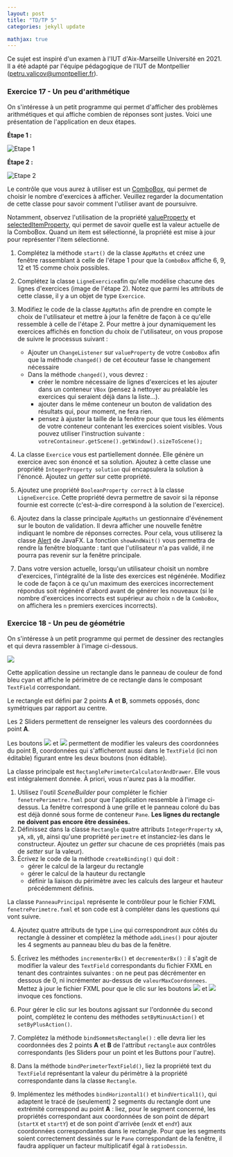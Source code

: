 ```yaml
---
layout: post
title: "TD/TP 5"
categories: jekyll update

mathjax: true
---
```



Ce sujet est inspiré d'un examen à l'IUT d'Aix-Marseille Université en 2021. Il a été adapté par l'équipe pédagogique de l'IUT de Montpellier (petru.valicov@umontpellier.fr). 


### Exercice 17 - Un peu d'arithmétique

On s'intéresse à un petit programme qui permet d'afficher des problèmes arithmétiques et qui affiche combien de réponses sont justes. Voici une présentation de l'application en deux étapes.

**Étape 1 :**

![Etape 1](td5-img/Etape1.png)


**Étape 2 :**

![Etape 2](td5-img/Etape2.png)


Le contrôle que vous aurez à utiliser est
un [ComboBox](https://openjfx.io/javadoc/21/javafx.controls/javafx/scene/control/ComboBox.html), qui permet de choisir
le nombre d'exercices à afficher. Veuillez regarder la documentation de cette classe pour savoir comment l'utiliser
avant de poursuivre.

Notamment, observez l'utilisation de la
propriété [valueProperty](https://openjfx.io/javadoc/21/javafx.controls/javafx/scene/control/ComboBoxBase.html#valueProperty())
et [selectedItemProperty](https://openjfx.io/javadoc/21/javafx.controls/javafx/scene/control/SelectionModel.html#selectedItemProperty()),
qui permet de savoir quelle est la valeur actuelle de la ComboBox. Quand un item est sélectionné, la propriété est mise
à jour pour représenter l'item sélectionné.

1. Complétez la méthode `start()` de la classe `AppMaths` et créez une fenêtre rassemblant à celle de l'étape 1 pour que
   la `ComboBox` affiche 6, 9, 12 et 15 comme choix possibles.
2. Complétez la classe `LigneExercice`afin qu'elle modélise chacune des lignes d'exercices (image de l'étape 2). Notez que parmi les attributs de cette classe, il y a un objet de type `Exercice`.
3. Modifiez le code de la classe `AppMaths` afin de prendre en compte le choix de l'utilisateur et mettre à jour la fenêtre de façon à ce qu'elle ressemble à celle de l'étape 2. Pour mettre à jour dynamiquement les exercices affichés en fonction du choix de l'utilisateur, on vous propose de suivre le processus suivant :
    * Ajouter un `ChangeListener` sur `valueProperty` de votre `ComboBox` afin que la méthode `changed()` de cet écouteur fasse le changement nécessaire
    * Dans la méthode `changed()`, vous devrez :
        * créer le nombre nécessaire de lignes d'exercices et les ajouter dans un conteneur `VBox` (pensez à nettoyer au préalable les exercices qui seraient déjà dans la liste...).
        * ajouter dans le même conteneur un bouton de validation des résultats qui, pour moment, ne fera rien.
        * pensez à ajuster la taille de la fenêtre pour que tous les éléments de votre conteneur contenant les exercices soient visibles. Vous pouvez utiliser l'instruction suivante :
          `votreContaineur.getScene().getWindow().sizeToScene();`

4. La classe `Exercice` vous est partiellement donnée. Elle génère un exercice avec son énoncé et sa solution. Ajoutez à cette classe une propriété `IntegerProperty solution` qui encapsulera la solution à l'énoncé. Ajoutez un _getter_ sur cette propriété.

5. Ajoutez une propriété `BooleanProperty correct` à la classe `LigneExercice`. Cette propriété devra permettre de savoir si la réponse fournie est correcte (c'est-à-dire correspond à la solution de l'exercice).

6. Ajoutez dans la classe principale `AppMaths` un gestionnaire d'événement sur le bouton de validation. Il devra afficher une nouvelle fenêtre indiquant le nombre de réponses correctes. Pour cela, vous utiliserez la classe [Alert](https://openjfx.io/javadoc/21/javafx.controls/javafx/scene/control/Alert.html) de JavaFX. La fonction `showAndWait()` vous permettra de rendre la fenêtre bloquante : tant que l'utilisateur n'a pas validé, il ne pourra pas revenir sur la fenêtre principale.

7. Dans votre version actuelle, lorsqu'un utilisateur choisit un nombre d'exercices, l'intégralité de la liste des exercices est régénérée. Modifiez le code de façon à ce qu'un maximum des exercices incorrectement répondus soit régénéré d'abord avant de générer les nouveaux (si le nombre d'exercices incorrects est supérieur au choix `n` de la `ComboBox`, on affichera les `n` premiers exercices incorrects).

### Exercice 18 - Un peu de géométrie

On s'intéresse à un petit programme qui permet de dessiner des rectangles et qui devra rassembler à l'image ci-dessous.

![](td5-img/Exercice2.png)

Cette application dessine un rectangle dans le panneau de couleur de fond bleu cyan et affiche le périmètre de ce rectangle dans le composant `TextField` correspondant.

Le rectangle est défini par 2 points **A** et **B**, sommets opposés, donc symétriques par rapport au centre.

Les 2 Sliders permettent de renseigner les valeurs des coordonnées du point **A**.

Les boutons ![](images/Bouton+.png) et ![](images/Bouton-.png) permettent de modifier les valeurs des coordonnées du point B, coordonnées qui s'afficheront aussi dans le `TextField` (ici non éditable) figurant entre les deux boutons (non éditable).

La classe principale est `RectanglePerimeterCalculatorAndDrawer`. Elle vous est intégralement donnée. À priori, vous n'aurez pas à la modifier.

1. Utilisez l'outil _SceneBuilder_ pour compléter le fichier `fenetrePerimetre.fxml` pour que l'application ressemble à l'image ci-dessus. La fenêtre correspond à une grille et le panneau coloré du bas est déjà donné sous forme de conteneur `Pane`. **Les lignes du rectangle ne doivent pas encore être dessinées.**
2. Définissez dans la classe `Rectangle` quatre attributs `IntegerProperty` `xA`, `yA`, `xB`, `yB`, ainsi qu'une propriété `perimetre` et instanciez-les dans le constructeur. Ajoutez un _getter_ sur chacune de ces propriétés (mais pas de _setter_ sur la valeur).
3. Écrivez le code de la méthode `createBinding()` qui doit :
    * gérer le calcul de la largeur du rectangle
    * gérer le calcul de la hauteur du rectangle
    * définir la liaison du périmètre avec les calculs des largeur et hauteur précédemment définis.

La classe `PanneauPrincipal` représente le contrôleur pour le fichier FXML `fenetrePerimetre.fxml` et son code est à compléter dans les questions qui vont suivre.

4.  Ajoutez quatre attributs de type `Line` qui correspondront aux côtés du rectangle à dessiner et complétez la méthode `addLines()` pour ajouter les 4 segments au panneau bleu du bas de la fenêtre.

5. Écrivez les méthodes `incrementerBx()` et `decrementerBx()` : il s'agit de modifier la valeur des `TextField` correspondants du fichier FXML en tenant des contraintes suivantes : on ne peut pas décrémenter en dessous de 0, ni incrémenter au-dessus de `valeurMaxCoordonnees`. Mettez à jour le fichier FXML pour que le clic sur les boutons ![](images/Bouton+.png) et ![](images/Bouton-.png) invoque ces fonctions.

6. Pour gérer le clic sur les boutons agissant sur l'ordonnée du second point, complétez le contenu des méthodes `setByMinusAction()` et `setByPlusAction()`.

7. Complétez la méthode `bindSommetsRectangle()` : elle devra lier les coordonnées des 2 points **A** et **B** de l'attribut `rectangle` aux contrôles correspondants (les Sliders pour un point et les Buttons pour l'autre).

8. Dans la méthode `bindPerimeterTextField()`, liez la propriété text du `TextField` représentant la valeur du périmètre à la propriété correspondante dans la classe `Rectangle`.

9. Implémentez les méthodes `bindHorizontal1()` et `bindVertical1()`, qui adaptent le tracé de (seulement) 2 segments du rectangle dont une extrémité correspond au point **A** : liez, pour le segment concerné, les propriétés correspondant aux coordonnées de son point de départ (`startX` et `startY`) et de son point d'arrivée (`endX` et `endY`) aux coordonnées correspondantes dans le rectangle. Pour que les segments soient correctement dessinés sur le `Pane` correspondant de la fenêtre, il faudra appliquer un facteur multiplicatif égal à `ratioDessin`.